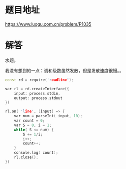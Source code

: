 # 题目地址
https://www.luogu.com.cn/problem/P1035

# 解答
水题。

我没有想到的一点：调和级数虽然发散，但是发散速度很慢。。

```cpp
const rd = require('readline');

var rl = rd.createInterface({
    input: process.stdin,
    output: process.stdout
})

rl.on( 'line', (input) => {
    var num = parseInt( input, 10);
    var count = 0;
    var S = 0, i = 1;
    while( S <= num) {
        S += 1/i;
        i++;
        count++;
    }
    console.log( count);
    rl.close();
})
```
